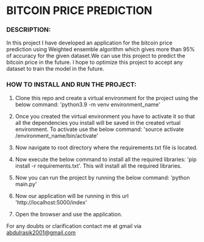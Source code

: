 # BITCOIN PRICE PREDICTION ####

### DESCRIPTION:
  In this project I have developed an application for the bitcoin price prediction using Weighted ensemble algorithm which gives more than 95% of accuracy for the given dataset.We can use this project to predict the bitcoin price in the future. I hope to optimize this project to accept any dataset to train the model in the future.
### HOW TO INSTALL AND RUN THE PROJECT:
  1) Clone this repo and create a virtual environment for the project using the below command: 'python3.9 -m venv environment_name'
     
  3) Once you created  the virtual environment you have to activate it so that all the dependencies you install will be saved in the created vrtual environment. To activate use the below command: 'source activate /environment_name/bin/activate'

  4) Now navigate to root directory where the requirements.txt file is located.
     
  5) Now execute the below command to install all the required libraries:   'pip install -r requirements.txt'.  This will install all the required libraries.
     
  6) Now you can run the project by running the below command:  'python main.py'
  
  7) Now our application will be running in this url 'http://localhost:5000/index'
  
  8) Open the browser and use the application.


For any doubts or clarification contact me at gmail via abdulrasik2001@gmail.com
